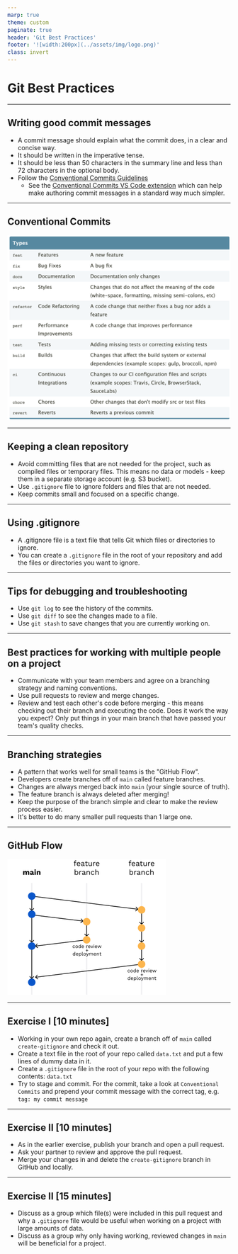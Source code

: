 ```yaml
---
marp: true
theme: custom
paginate: true
header: 'Git Best Practices'
footer: '![width:200px](../assets/img/logo.png)'
class: invert
---
```


# Git Best Practices

---

## Writing good commit messages

- A commit message should explain what the commit does, in a clear and concise way.
- It should be written in the imperative tense.
- It should be less than 50 characters in the summary line and less than 72 characters in the optional body.
- Follow the [Conventional Commits Guidelines](https://www.conventionalcommits.org/en/v1.0.0/)
  - See the [Conventional Commits VS Code extension](https://marketplace.visualstudio.com/items?itemName=vivaxy.vscode-conventional-commits) which can help make authoring commit messages in a standard way much simpler.

---

## Conventional Commits

![width:600px](../assets/img/conventional-commits.png)

---

## Keeping a clean repository

- Avoid committing files that are not needed for the project, such as compiled files or temporary files. This means no data or models - keep them in a separate storage account (e.g. S3 bucket).
- Use `.gitignore` file to ignore folders and files that are not needed.
- Keep commits small and focused on a specific change.

---

## Using .gitignore

- A .gitignore file is a text file that tells Git which files or directories to ignore.
- You can create a `.gitignore` file in the root of your repository and add the files or directories you want to ignore.

---

## Tips for debugging and troubleshooting

- Use `git log` to see the history of the commits.
- Use `git diff` to see the changes made to a file.
- Use `git stash` to save changes that you are currently working on.

---

## Best practices for working with multiple people on a project

- Communicate with your team members and agree on a branching strategy and naming conventions.
- Use pull requests to review and merge changes.
- Review and test each other's code before merging - this means checking out their branch and executing the code. Does it work the way you expect? Only put things in your main branch that have passed your team's quality checks.

---

## Branching strategies

- A pattern that works well for small teams is the "GitHub Flow".
- Developers create branches off of `main` called feature branches.
- Changes are always merged back into `main` (your single source of truth).
- The feature branch is always deleted after merging!
- Keep the purpose of the branch simple and clear to make the review process easier.
- It's better to do many smaller pull requests than 1 large one.

---

## GitHub Flow

![invert](../assets/img/github-flow.png)

---

## Exercise I [10 minutes]

- Working in your own repo again, create a branch off of `main` called `create-gitignore` and check it out.
- Create a text file in the root of your repo called `data.txt` and put a few lines of dummy data in it.
- Create a `.gitignore` file in the root of your repo with the following contents: `data.txt`
- Try to stage and commit. For the commit, take a look at `Conventional Commits` and prepend your commit message with the correct tag, e.g. `tag: my commit message`

---

## Exercise II [10 minutes]

- As in the earlier exercise, publish your branch and open a pull request.
- Ask your partner to review and approve the pull request.
- Merge your changes in and delete the `create-gitignore` branch in GitHub and locally.

---

## Exercise II [15 minutes]

- Discuss as a group which file(s) were included in this pull request and why a `.gitignore` file would be useful when working on a project with large amounts of data.
- Discuss as a group why only having working, reviewed changes in `main` will be beneficial for a project.
